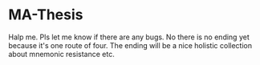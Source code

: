 # MA-Thesis
Halp me.
Pls let me know if there are any bugs. No there is no ending yet because it's one route of four. The ending will be a nice holistic collection about mnemonic resistance etc.
